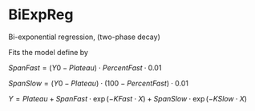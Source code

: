 # BiExpReg
Bi-exponential regression, (two-phase decay)

Fits the model define by

$SpanFast=(Y0-Plateau)\cdot PercentFast\cdot 0.01$

$SpanSlow=(Y0-Plateau)\cdot (100-PercentFast)\cdot 0.01$

$Y=Plateau + SpanFast\cdot\exp(-KFast\cdot X) + SpanSlow\cdot\exp(-KSlow\cdot X)$
